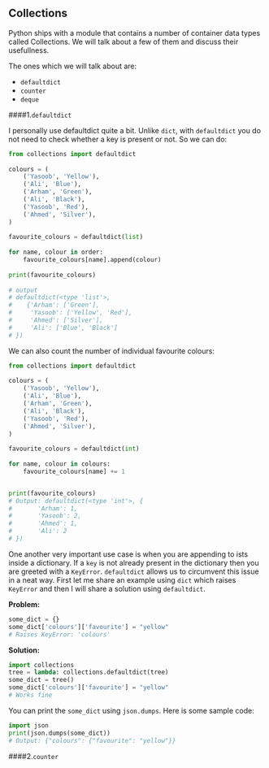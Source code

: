 ## Collections

Python ships with a module that contains a number of container data types called Collections. We will talk about a few of them and discuss their usefullness.

The ones which we will talk about are:

- `defaultdict`
- `counter`
- `deque`

####1.`defaultdict`

I personally use defaultdict quite a bit. Unlike `dict`, with `defaultdict` you do not need to check whether a key is present or not. So we can do:

```python
from collections import defaultdict
 
colours = (
    ('Yasoob', 'Yellow'),
    ('Ali', 'Blue'),
    ('Arham', 'Green'),
    ('Ali', 'Black'),
    ('Yasoob', 'Red'),
    ('Ahmed', 'Silver'),
)
 
favourite_colours = defaultdict(list)
 
for name, colour in order:
    favourite_colours[name].append(colour)
 
print(favourite_colours)
 
# output 
# defaultdict(<type 'list'>, 
#    {'Arham': ['Green'], 
#     'Yasoob': ['Yellow', 'Red'], 
#     'Ahmed': ['Silver'], 
#     'Ali': ['Blue', 'Black']
# })
```
We can also count the number of individual favourite colours:

```python
from collections import defaultdict
 
colours = (
    ('Yasoob', 'Yellow'),
    ('Ali', 'Blue'),
    ('Arham', 'Green'),
    ('Ali', 'Black'),
    ('Yasoob', 'Red'),
    ('Ahmed', 'Silver'),
)
 
favourite_colours = defaultdict(int)
 
for name, colour in colours:
    favourite_colours[name] += 1


print(favourite_colours)
# Output: defaultdict(<type 'int'>, {
#       'Arham': 1, 
#       'Yasoob': 2, 
#       'Ahmed': 1, 
#       'Ali': 2
# })
```

One another very important use case is when you are appending to ists inside a dictionary. If a `key` is not already present in the dictionary then you are greeted with a `KeyError`. `defaultdict` allows us to circumvent this issue in a neat way. First let me share an example using `dict` which raises `KeyError` and then I will share a solution using `defaultdict`.

__Problem:__

```python
some_dict = {}
some_dict['colours']['favourite'] = "yellow"
# Raises KeyError: 'colours'
```

__Solution:__

```python
import collections
tree = lambda: collections.defaultdict(tree)
some_dict = tree()
some_dict['colours']['favourite'] = "yellow"
# Works fine
```

You can print the `some_dict` using `json.dumps`. Here is some sample code:

```python
import json
print(json.dumps(some_dict))
# Output: {"colours": {"favourite": "yellow"}}
```

####2.`counter`

